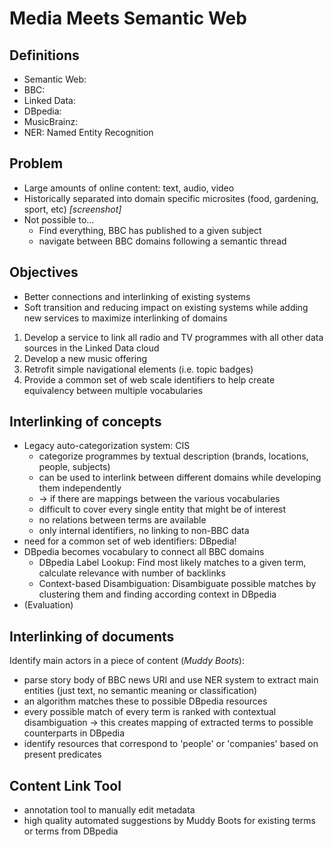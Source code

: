 # Media Meets Semantic Web

## Definitions

- Semantic Web:
- BBC:
- Linked Data:
- DBpedia:
- MusicBrainz:
- NER: Named Entity Recognition

## Problem

- Large amounts of online content: text, audio, video
- Historically separated into domain specific microsites (food, gardening, sport, etc) _[screenshot]_
- Not possible to...
    - Find everything, BBC has published to a given subject
    - navigate between BBC domains following a semantic thread

## Objectives

- Better connections and interlinking of existing systems
- Soft transition and reducing impact on existing systems while adding new services to maximize interlinking of domains

1. Develop a service to link all radio and TV programmes with all other data sources in the Linked Data cloud
2. Develop a new music offering
3. Retrofit simple navigational elements (i.e. topic badges)
4. Provide a common set of web scale identifiers to help create equivalency between multiple vocabularies

## Interlinking of concepts

- Legacy auto-categorization system: CIS
    - categorize programmes by textual description (brands, locations, people, subjects)
    - can be used to interlink between different domains while developing them independently
    - -> if there are mappings between the various vocabularies
    - difficult to cover every single entity that might be of interest
    - no relations between terms are available
    - only internal identifiers, no linking to non-BBC data
- need for a common set of web identifiers: DBpedia!
- DBpedia becomes vocabulary to connect all BBC domains
    - DBpedia Label Lookup: Find most likely matches to a given term, calculate relevance with number of backlinks
    - Context-based Disambiguation: Disambiguate possible matches by clustering them and finding according context in DBpedia
- (Evaluation)

## Interlinking of documents
Identify main actors in a piece of content (_Muddy Boots_):
- parse story body of BBC news URI and use NER system to extract main entities (just text, no semantic meaning or classification)
- an algorithm matches these to possible DBpedia resources
- every possible match of every term is ranked with contextual disambiguation -> this creates mapping of extracted terms to possible counterparts in DBpedia
- identify resources that correspond to 'people' or 'companies' based on present predicates

## Content Link Tool
- annotation tool to manually edit metadata
- high quality automated suggestions by Muddy Boots for existing terms or terms from DBpedia
